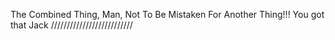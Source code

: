 The Combined Thing, Man, Not To Be Mistaken For Another Thing!!! You got that Jack //////////////////////////
